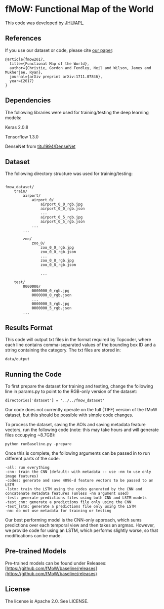 # fMoW: Functional Map of the World

This code was developed by [JHU/APL](http://www.jhuapl.edu).

## References

If you use our dataset or code, please cite [our paper](https://arxiv.org/abs/1711.07846):

```
@article{fmow2017,
  title={Functional Map of the World},
  author={Christie, Gordon and Fendley, Neil and Wilson, James and Mukherjee, Ryan},
  journal={arXiv preprint arXiv:1711.07846},
  year={2017}
}
```

## Dependencies

The following libraries were used for training/testing the deep learning models:

Keras 2.0.8

Tensorflow 1.3.0

DenseNet from [titu1994/DenseNet](https://github.com/titu1994/DenseNet)


## Dataset

The following directory structure was used for training/testing:


```

fmow_dataset/
    train/
        airport/
            airport_0/
                airport_0_0_rgb.jpg
                airport_0_0_rgb.json
                ...
                airport_0_5_rgb.jpg
                airport_0_5_rgb.json
            ...
        ...
        
        zoo/
            zoo_0/
                zoo_0_0_rgb.jpg
                zoo_0_0_rgb.json
                ...
                zoo_0_8_rgb.jpg
                zoo_0_8_rgb.json
                
                ...

    test/
        0000000/
            0000000_0_rgb.jpg
            0000000_0_rgb.json
            ...
            0000000_5_rgb.jpg
            0000000_5_rgb.json
        ...
```

## Results Format

This code will output txt files in the format required by Topcoder, where each line contains comma-separated values of the bounding box ID and a string containing the category. The txt files are stored in: 

```
data/output
```

## Running the Code

To first prepare the dataset for training and testing, change the following line in params.py to point to the RGB-only version of the dataset:

```directories['dataset'] = '../../fmow_dataset'```

Our code does not currently operate on the full (TIFF) version of the fMoW dataset, but this should be possible with simple code changes.

To process the dataset, saving the AOIs and saving metadata feature vectors, run the following code (note: this may take hours and will generate files occupying ~8.7GB):

```
python runBaseline.py -prepare
```

Once this is complete, the following arguments can be passed in to run different parts of the code:

```
-all: run everything
-cnn: train the CNN (default: with metadata -- use -nm to use only image features)
-codes: generate and save 4096-d feature vectors to be passed to an LSTM
-lstm: train the LSTM using the codes generated by the CNN and concatenate metadata features (unless -nm argument used)
-test: generate predictions files using both CNN and LSTM models
-test_cnn: generate a predictions file only using the CNN
-test_lstm: generate a predictions file only using the LSTM
-nm: do not use metadata for training or testing
```

Our best performing model is the CNN-only approach, which sums predictions over each temporal view and then takes an argmax. However, we provide code for using an LSTM, which performs slightly worse, so that modifications can be made.

## Pre-trained Models

Pre-trained models can be found under Releases: [https://github.com/fMoW/baseline/releases](https://github.com/fMoW/baseline/releases)

## License

The license is Apache 2.0. See LICENSE.
